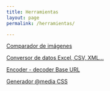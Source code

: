 ```yaml
---
title: Herramientas
layout: page
permalink: /herramientas/

---
```


[Comparador de imágenes](https://eliotjorge.github.io/utilidades/comparador)

[Conversor de datos Excel, CSV, XML...](https://eliotjorge.github.io/utilidades/conversor)

[Encoder - decoder Base URL](https://eliotjorge.github.io/utilidades/encoder-decoder)

[Generador @media CSS](https://eliotjorge.github.io/utilidades/generadormedia)

